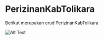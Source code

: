 # PerizinanKabTolikara
Berikut merupakan crud PerizinanKabTolikara

<img src="path/to/halaman_login.png" alt="Alt Text">




